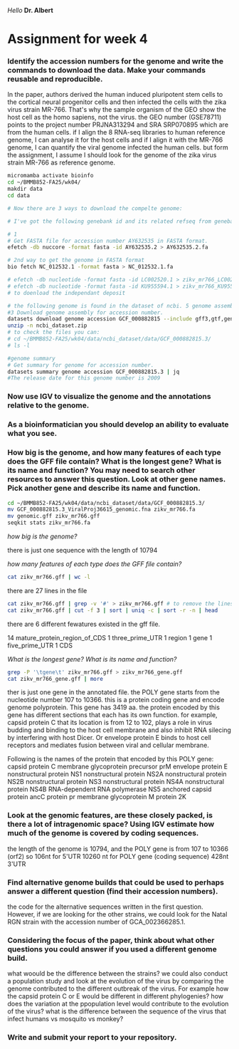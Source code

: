 *Hello* **Dr. Albert**
# Assignment for week 4

### Identify the accession numbers for the genome and write the commands to download the data. Make your commands reusable and reproducible.
In the paper, authors derived the human induced pluripotent stem cells to the cortical neural progenitor cells and then infected the cells with the zika virus strain MR-766. That's why the sample organism of the GEO show the host cell as the homo sapiens, not the virus. the GEO number (GSE78711) points to the  project number PRJNA313294 and SRA SRP070895 which are from the human cells. if I align the 8 RNA-seq libraries to human reference genome, I can analyse it for the host cells and if I align it with the MR-766 genome, I can quantify the viral genome infected the human cells. but form the assignment, I assume I should look for the genome of the zika virus strain MR-766 as reference genome.

```bash
micromamba activate bioinfo
cd ~/BMMB852-FA25/wk04/
makdir data
cd data

# Now there are 3 ways to download the compelte genome:

# I've got the following genebank id and its related refseq from genebank. the paper actually cited the paper which isolate the genome in 1952, but I could not find the specific sequence of that paper.

# 1
# Get FASTA file for accession number AY632535 in FASTA format.
efetch -db nuccore -format fasta -id AY632535.2 > AY632535.2.fa

# 2nd way to get the genome in FASTA format
bio fetch NC_012532.1 -format fasta > NC_012532.1.fa

# efetch -db nucleotide -format fasta -id LC002520.1 > zikv_mr766_LC002520.fasta
# efetch -db nucleotide -format fasta -id KU955594.1 > zikv_mr766_KU955594.fasta
# to doenload the independant deposit

# the following genome is found in the dataset of ncbi. 5 genome assemblies will shown, and from them one is form MR766 strain. this genome I think is different from the #1 and #2, so I will download both reference genome for comparison.
#3 Download genome assembly for accession number.
datasets download genome accession GCF_000882815 --include gff3,gtf,genome
unzip -n ncbi_dataset.zip
# to check the files you can:
# cd ~/BMMB852-FA25/wk04/data/ncbi_dataset/data/GCF_000882815.3/
# ls -l 

#genome summary
# Get summary for genome for accession number.
datasets summary genome accession GCF_000882815.3 | jq
#The release date for this genome number is 2009
```
### Now use IGV to visualize the genome and the annotations relative to the genome.
### As a bioinformatician you should develop an ability to evaluate what you see.

### How big is the genome, and how many features of each type does the GFF file contain? What is the longest gene? What is its name and function? You may need to search other resources to answer this question. Look at other gene names. Pick another gene and describe its name and function.
```bash
cd ~/BMMB852-FA25/wk04/data/ncbi_dataset/data/GCF_000882815.3/
mv GCF_000882815.3_ViralProj36615_genomic.fna zikv_mr766.fa
mv genomic.gff zikv_mr766.gff 
seqkit stats zikv_mr766.fa
```
*how big is the genome?*

there is just one sequence with the length of 10794

*how many features of each type does the GFF file contain?*
```bash
cat zikv_mr766.gff | wc -l
```
there are 27 lines in the file

```bash
cat zikv_mr766.gff | grep -v '#' > zikv_mr766.gff # to remove the lines starts with # sign
cat zikv_mr766.gff | cut -f 3 | sort | uniq -c | sort -r -n | head
```
there are 6 different fewatures existed in the gff file.

14  mature_protein_region_of_CDS
1   three_prime_UTR
1   region
1   gene
1   five_prime_UTR
1   CDS

*What is the longest gene? What is its name and function?*
```bash
grep -P '\tgene\t' zikv_mr766.gff > zikv_mr766_gene.gff
cat zikv_mr766_gene.gff | more
```
ther is just one gene in the annotated file. the POLY gene starts from the nucleotide number 107 to 10366. this is a protein coding gene and encode genome polyprotein. This gene has 3419 aa. the protein encoded by this gene has different sections that each has its own function. for example, capsid protein C that its location is from 12 to 102, plays a role in virus budding and binding to the host cell membrane and also inhibit RNA silecing by interfering with host Dicer. Or envelope protein E binds to host cell receptors and mediates fusion between viral and cellular membrane.

Following is the names of the protein that encoded by this POLY gene:
capsid protein C
membrane glycoprotein precursor prM
envelope protein E
nonstructural protein NS1
nonstructural protein NS2A
nonstructural protein NS2B
nonstructural protein NS3
nonstructural protein NS4A
nonstructural protein NS4B
RNA-dependent RNA polymerase NS5
anchored capsid protein ancC
protein pr
membrane glycoprotein M
protein 2K
### Look at the genomic features, are these closely packed, is there a lot of intragenomic space? Using IGV estimate how much of the genome is covered by coding sequences.
the length of the genome is 10794, and the POLY gene is from 107 to 10366 (orf2) 
so 106nt for 5'UTR
10260 nt for POLY gene (coding sequence)
428nt 3'UTR

### Find alternative genome builds that could be used to perhaps answer a different question (find their accession numbers). 
the code for the alternative sequences written in the first question. However, if we are looking for the other strains, we could look for the Natal RGN strain with the accession number of GCA_002366285.1. 

### Considering the focus of the paper, think about what other questions you could answer if you used a different genome build.
what woould be the difference between the strains? we could also conduct a population study and look at the evolution of the virus by comparing the genome contributed to the different outbreak of the virus. For example how the capsid protein C or E would be different in different phylogenies? how does the variation at the ppopulation level would contribute to the evolution of the virus? what is the difference between the sequence of the virus that infect humans vs mosquito vs monkey?

### Write and submit your report to your repository.